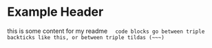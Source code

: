 # Example Header  
this is some content for my readme
```   code blocks go between triple backticks like this, or between triple tildas (~~~)   ```